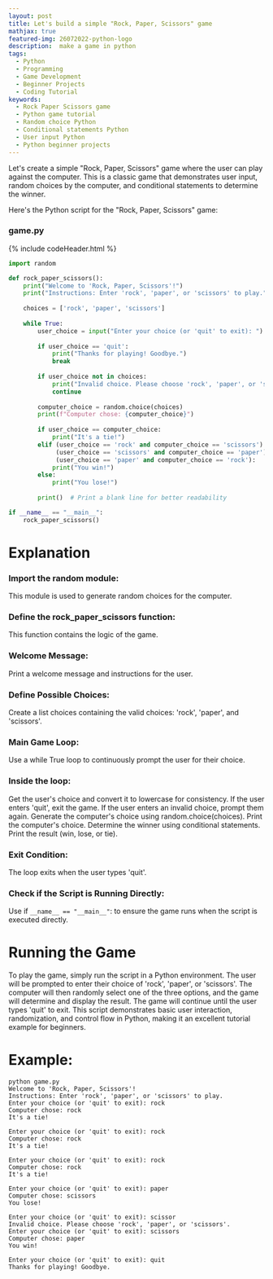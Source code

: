 ```yaml
---
layout: post
title: Let's build a simple "Rock, Paper, Scissors" game
mathjax: true
featured-img: 26072022-python-logo
description:  make a game in python
tags:
  - Python
  - Programming
  - Game Development
  - Beginner Projects
  - Coding Tutorial
keywords:
  - Rock Paper Scissors game
  - Python game tutorial
  - Random choice Python
  - Conditional statements Python
  - User input Python
  - Python beginner projects
---
```


Let's create a simple "Rock, Paper, Scissors" game where the user can play against the computer. This is a classic game that demonstrates user input, random choices by the computer, and conditional statements to determine the winner.

Here's the Python script for the "Rock, Paper, Scissors" game:

### game.py

{% include codeHeader.html %}
```python
import random

def rock_paper_scissors():
    print("Welcome to 'Rock, Paper, Scissors'!")
    print("Instructions: Enter 'rock', 'paper', or 'scissors' to play.")
    
    choices = ['rock', 'paper', 'scissors']
    
    while True:
        user_choice = input("Enter your choice (or 'quit' to exit): ").lower()
        
        if user_choice == 'quit':
            print("Thanks for playing! Goodbye.")
            break
        
        if user_choice not in choices:
            print("Invalid choice. Please choose 'rock', 'paper', or 'scissors'.")
            continue
        
        computer_choice = random.choice(choices)
        print(f"Computer chose: {computer_choice}")
        
        if user_choice == computer_choice:
            print("It's a tie!")
        elif (user_choice == 'rock' and computer_choice == 'scissors') or \
             (user_choice == 'scissors' and computer_choice == 'paper') or \
             (user_choice == 'paper' and computer_choice == 'rock'):
            print("You win!")
        else:
            print("You lose!")
        
        print()  # Print a blank line for better readability

if __name__ == "__main__":
    rock_paper_scissors()
```

# Explanation

### Import the random module:
This module is used to generate random choices for the computer.

### Define the rock_paper_scissors function:
This function contains the logic of the game.

### Welcome Message:
Print a welcome message and instructions for the user.

### Define Possible Choices:
Create a list choices containing the valid choices: 'rock', 'paper', and 'scissors'.

### Main Game Loop:
Use a while True loop to continuously prompt the user for their choice.

### Inside the loop:
Get the user's choice and convert it to lowercase for consistency.
If the user enters 'quit', exit the game.
If the user enters an invalid choice, prompt them again.
Generate the computer's choice using random.choice(choices).
Print the computer's choice.
Determine the winner using conditional statements.
Print the result (win, lose, or tie).

### Exit Condition:
The loop exits when the user types 'quit'.

### Check if the Script is Running Directly:

Use if `__name__ == "__main__"`: to ensure the game runs when the script is executed directly.

# Running the Game
To play the game, simply run the script in a Python environment.
The user will be prompted to enter their choice of 'rock', 'paper', or 'scissors'. The computer will then randomly select one of the three options, and the game will determine and display the result.
The game will continue until the user types 'quit' to exit.
This script demonstrates basic user interaction, randomization, and control flow in Python, making it an excellent tutorial example for beginners.


# Example:

```
python game.py
Welcome to 'Rock, Paper, Scissors'!
Instructions: Enter 'rock', 'paper', or 'scissors' to play.
Enter your choice (or 'quit' to exit): rock
Computer chose: rock
It's a tie!

Enter your choice (or 'quit' to exit): rock
Computer chose: rock
It's a tie!

Enter your choice (or 'quit' to exit): rock
Computer chose: rock
It's a tie!

Enter your choice (or 'quit' to exit): paper
Computer chose: scissors
You lose!

Enter your choice (or 'quit' to exit): scissor
Invalid choice. Please choose 'rock', 'paper', or 'scissors'.
Enter your choice (or 'quit' to exit): scissors
Computer chose: paper
You win!

Enter your choice (or 'quit' to exit): quit
Thanks for playing! Goodbye.

```
